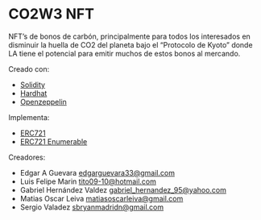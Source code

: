# CO2W3 NFT

NFT’s de bonos de carbón, principalmente para todos los interesados en disminuir la huella de CO2 del planeta bajo el “Protocolo de Kyoto” donde LA tiene el potencial para emitir muchos de estos bonos al mercando.

Creado con:
  * [Solidity](https://docs.soliditylang.org/en/v0.8.16/)
  * [Hardhat](https://hardhat.org/docs)
  * [Openzeppelin](https://docs.openzeppelin.com/contracts/4.x/)
  
Implementa:
  * [ERC721](https://docs.openzeppelin.com/contracts/4.x/erc721)
  * [ERC721 Enumerable](https://docs.openzeppelin.com/contracts/4.x/api/token/erc721#ERC721Enumerable)
  
  
Creadores:
  * Edgar A Guevara edgarguevara33@gmail.com
  * Luis Felipe Marin tito09-10@hotmail.com
  * Gabriel Hernández Valdez gabriel_hernandez_95@yahoo.com
  * Matias Oscar Leiva matiasoscarleiva@gmail.com
  * Sergio Valadez sbryanmadridn@gmail.com
  
